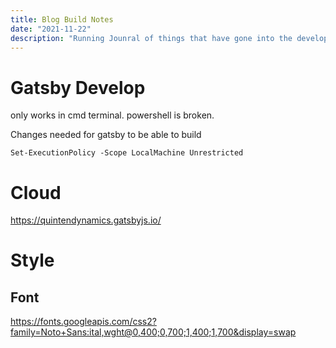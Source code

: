 ```yaml
---
title: Blog Build Notes
date: "2021-11-22"
description: "Running Jounral of things that have gone into the development of this website"
---
```


# Gatsby Develop

only works in cmd terminal. powershell is broken. 

Changes needed for gatsby to be able to build
```
Set-ExecutionPolicy -Scope LocalMachine Unrestricted
```


# Cloud

https://quintendynamics.gatsbyjs.io/


# Style

## Font

https://fonts.googleapis.com/css2?family=Noto+Sans:ital,wght@0,400;0,700;1,400;1,700&display=swap

